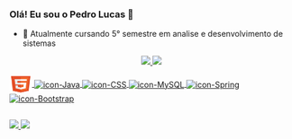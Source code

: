 ### Olá! Eu sou o Pedro Lucas 👋

- 🌱 Atualmente cursando 5° semestre em analise e desenvolvimento de sistemas 

<div align="center">
  <a href="https://github.com/PedroLucasR">
  <img height="160em" src="https://github-readme-stats.vercel.app/api?username=PedroLucasR&show_icons=true&theme=dark&include_all_commits=true&count_private=true"/>
  <img height="150em" src="https://github-readme-stats.vercel.app/api/top-langs/?username=PedroLucasR&layout=compact&langs_count=7&theme=dark"/>
</div>
 
<div style="display: inline_block"><br>
   <img align="center" alt="icon-HTML" height="30" width="40" src="https://raw.githubusercontent.com/devicons/devicon/master/icons/html5/html5-original.svg">
   <img align="center" alt="icon-Java" heigth="30" width="40" src="https://cdn.jsdelivr.net/gh/devicons/devicon/icons/java/java-original.svg" />
   <img align="center" alt="icon-CSS" heigth="30" width="40"  src="https://cdn.jsdelivr.net/gh/devicons/devicon/icons/css3/css3-original.svg" />
   <img align="center" alt="icon-MySQL" heigth="30" width="40" src="https://cdn.jsdelivr.net/gh/devicons/devicon/icons/mysql/mysql-original.svg" />
   <img align="center" alt="icon-Spring" heigth="30" width="40" src="https://cdn.jsdelivr.net/gh/devicons/devicon/icons/spring/spring-original.svg" />
   <img align="center" alt="icon-Bootstrap" heigth="30" width="50" src="https://cdn.jsdelivr.net/gh/devicons/devicon/icons/bootstrap/bootstrap-original.svg" />
          
</div>
  
  
 ##

  
<div>
  <a href="https://www.linkedin.com/in/pedro-lucas-da-silva-ricardo-531084235/" target="_blank"><img src="https://img.shields.io/badge/LinkedIn-0077B5?style=for-the-badge&logo=linkedin&logoColor=white" target="_blank"</a>
  <a href="https://www.instagram.com/pr3d012/" target="_blank"><img src="https://img.shields.io/badge/Instagram-E4405F?style=for-the-badge&logo=instagram&logoColor=white" terget="_blank"</a>
  
</div>


